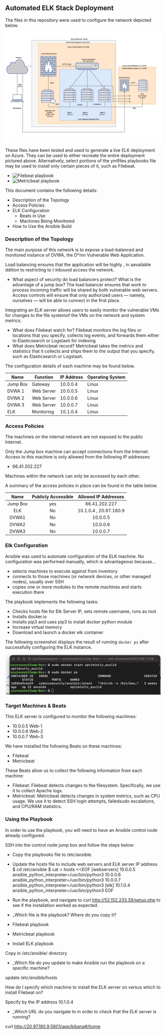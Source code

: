 ## Automated ELK Stack Deployment

The files in this repository were used to configure the network depicted below.

![Azure Elk stack Diagram](./Images/ELK-Stack-Project-Diagram.png)

These files have been tested and used to generate a live ELK deployment on Azure. They can be used to either recreate the entire deployment pictured above. Alternatively, select portions of the ymlfiles playbooks file may be used to install only certain pieces of it, such as Filebeat.

  - ![Filebeat playbook](./Filebeat/file-playbook.yml)
  - ![Metricbeat playbook](./Metricbeat/metricbeat-playbook.yml)

This document contains the following details:
- Description of the Topology
- Access Policies
- ELK Configuration
  - Beats in Use
  - Machines Being Monitored
- How to Use the Ansible Build


### Description of the Topology

The main purpose of this network is to expose a load-balanced and monitored instance of DVWA, the D*mn Vulnerable Web Application.

Load balancing ensures that the application will be highly , in aavailable ddition to restricting  to t inbound access the network.
- What aspect of security do load balancers protect? What is the advantage of a jump box? 
The load balancer ensures that work to process incoming traffic will be shared by both vulnerable web servers.
Access controls will ensure that only authorized users — namely, ourselves — will be able to connect in the first place.

Integrating an ELK server allows users to easily monitor the vulnerable VMs for changes to the file systemof the VMs on the network and system metrics.
- What does Filebeat watch for? 
Filebeat monitors the log files or locations that you specify, collects log events, and forwards them either to Elasticsearch or Logstash for indexing
-  What does Metricbeat record?
Metricbeat takes the metrics and statistics that it collects and ships them to the output that you specify, such as Elasticsearch or Logstash.


The configuration details of each machine may be found below.

| Name     | Function    | IP Address | Operating System |
|----------|-------------|------------|------------------|
| Jump Box | Gateway     | 10.0.0.4   | Linux            |
| DVWA 1   | Web Server  | 10.0.0.5   | Linux            |
| DVWA 2   | Web Server  | 10.0.0.6   | Linux            |
| DVWA 3   | Web Server  | 10.0.0.7   | Linux            |
| ELK      | Monitoring  | 10.1.0.4   | Linux            |

### Access Policies

The machines on the internal network are not exposed to the public Internet. 

Only the Jump box machine can accept connections from the Internet. Access to this machine is only allowed from the following IP addresses:
- 66.41.202.227

Machines within the network can only be accessed by each other.

A summary of the access policies in place can be found in the table below.

|   Name   | Publicly Accessible   |  Allowed IP Addresses  |
|:--------:|:---------------------:|:----------------------:|
| Jump Box |          yes          |      66.41.202.227     |
|    ELK   |           No          | 10.1.0.4 , 20.97.180.9 |
|   DVWA1  |           No          |        10.0.0.5        |
|   DVWA2  |           No          |        10.0.0.6        |
|   DVWA3  |           No          |        10.0.0.7        |

### Elk Configuration

Ansible was used to automate configuration of the ELK machine. No configuration was performed manually, which is advantageous because...
- selects machines to execute against from inventory
- connects to those machines (or network devices, or other managed nodes), usually over SSH
- copies one or more modules to the remote machines and starts execution there

The playbook implements the following tasks:
- Checks hosts file for Elk Server IP, sets remote username, runs as root
- Installs docker.io
- Installs pip3 and uses pip3 to install docker python module
- Increase virtual memory
- Download and launch a docker elk container

The following screenshot displays the result of running `docker ps` after successfully configuring the ELK instance.

![Docker ps](./Images/docker_ps.png)

### Target Machines & Beats
This ELK server is configured to monitor the following machines:

- 10.0.0.5  Web-1
- 10.0.0.6  Web-2
- 10.0.0.7  Web-3


We have installed the following Beats on these machines:
- Filebeat
- Metricbeat


These Beats allow us to collect the following information from each machine:
- Filebeat: Filebeat detects changes to the filesystem. Specifically, we use it to collect Apache logs.
- Metricbeat: Metricbeat detects changes in system metrics, such as CPU usage. We use it to detect SSH login attempts, failedsudo      escalations, and CPU/RAM statistics.


### Using the Playbook
In order to use the playbook, you will need to have an Ansible control node already configured. 

SSH into the control node jump box and follow the steps below:
- Copy the playbooks file to /etc/ansible.
- Update the hosts file to include web servers and ELK server IP address
$ cd /etc/ansible
$ cat > hosts <<EOF
[webservers]
10.0.0.5 ansible_python_interpreter=/usr/bin/python3 
10.0.0.6 ansible_python_interpreter=/usr/bin/python3 
10.0.0.7 ansible_python_interpreter=/usr/bin/python3 
[elk] 
10.1.0.4 ansible_python_interpreter=/usr/bin/python3 
EOF

- Run the playbook, and navigate to curl http://52.152.233.39/setup.php to see if the installation worked as expected.


- _Which file is the playbook? Where do you copy it?
- Filebeat playbook
- Metricbeat playbook
- Install ELK playbook

Copy in /etc/ansible/ directory 

- _Which file do you update to make Ansible run the playbook on a specific machine?

update /etc/ansible/hosts

How do I specify which machine to install the ELK server on versus which to install Filebeat on?

Specify by the IP address 10.1.0.4

- _Which URL do you navigate to in order to check that the ELK server is running?

curl http://20.97.180.9:5601/app/kibana#/home 

